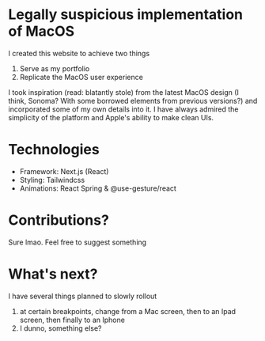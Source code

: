 # Legally suspicious implementation of MacOS

I created this website to achieve two things

1.  Serve as my portfolio
2.  Replicate the MacOS user experience

I took inspiration (read: blatantly stole) from the latest MacOS design (I think, Sonoma? With some borrowed elements from previous versions?) and incorporated some of my own details into it. I have always admired the simplicity of the platform and Apple's ability to make clean UIs.

# Technologies

-   Framework: Next.js (React)
-   Styling: Tailwindcss
-   Animations: React Spring & @use-gesture/react

# Contributions?

Sure lmao. Feel free to suggest something

# What's next?

I have several things planned to slowly rollout

1. at certain breakpoints, change from a Mac screen, then to an Ipad screen, then finally to an Iphone
2. I dunno, something else?
